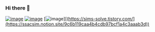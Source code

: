 ### Hi there 👋
[![image](https://user-images.githubusercontent.com/95699467/228850737-28ea5c0f-c8d2-42a9-bd7d-134c8ff43662.png)](https://ssacsim.notion.site/9c6b119caa4b4cdb97bcf1a4c3aaab3d)
[![image](https://user-images.githubusercontent.com/95699467/228851566-4132d328-8479-431b-9541-031f958206f3.png)](https://sims-solve.tistory.com/)
[![image](https://img.shields.io/badge/PORTFOLIO-black?logo=Notion&?style=flat)][(https://sims-solve.tistory.com/](https://ssacsim.notion.site/9c6b119caa4b4cdb97bcf1a4c3aaab3d))

<!--
**SSacSim/ssacsim** is a ✨ _special_ ✨ repository because its `README.md` (this file) appears on your GitHub profile.


Here are some ideas to get you started:

- 🔭 I’m currently working on ...
- 🌱 I’m currently learning ...
- 👯 I’m looking to collaborate on ...
- 🤔 I’m looking for help with ...
- 💬 Ask me about ...
- 📫 How to reach me: ...
- 😄 Pronouns: ...
- ⚡ Fun fact: ...
-->
